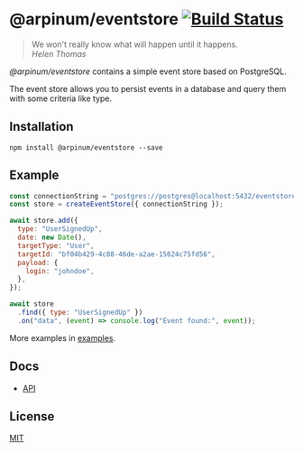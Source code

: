 # @arpinum/eventstore [![Build Status](https://travis-ci.org/arpinum-oss/js-eventstore.svg?branch=master)](https://travis-ci.org/arpinum-oss/js-eventstore)

> We won't really know what will happen until it happens.  
> <cite>Helen Thomas</cite>

_@arpinum/eventstore_ contains a simple event store based on PostgreSQL.

The event store allows you to persist events in a database and query them with some criteria like type.

## Installation

```
npm install @arpinum/eventstore --save
```

## Example

```javascript
const connectionString = "postgres://postgres@localhost:5432/eventstore";
const store = createEventStore({ connectionString });

await store.add({
  type: "UserSignedUp",
  date: new Date(),
  targetType: "User",
  targetId: "bf04b429-4c88-46de-a2ae-15624c75fd56",
  payload: {
    login: "johndoe",
  },
});

await store
  .find({ type: "UserSignedUp" })
  .on("data", (event) => console.log("Event found:", event));
```

More examples in [examples](examples).

## Docs

- [API](docs/api.md)

## License

[MIT](LICENSE)
